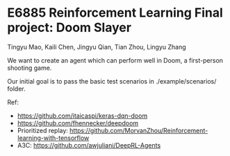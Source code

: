 # E6885 Reinforcement Learning Final project: Doom Slayer
Tingyu Mao, Kaili Chen, Jingyu Qian, Tian Zhou, Lingyu Zhang

We want to create an agent which can perform well in Doom, a first-person shooting game.

Our initial goal is to pass the basic test scenarios in ./example/scenarios/ folder.

Ref:
* https://github.com/itaicaspi/keras-dqn-doom
* https://github.com/fhennecker/deepdoom
* Prioritized replay: https://github.com/MorvanZhou/Reinforcement-learning-with-tensorflow
* A3C: https://github.com/awjuliani/DeepRL-Agents
